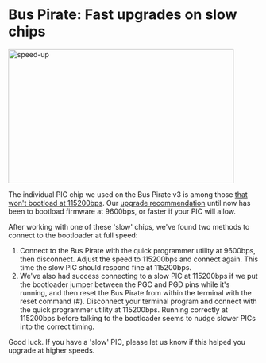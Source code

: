 <h1>Bus Pirate: Fast upgrades on slow chips</h1>

<p><img src='http://wherelabs.files.wordpress.com/2009/07/speed-up.png?w=454&#038;h=270' alt='speed-up' height='270' width='454' title='speed-up' /></p>
<p>The individual PIC chip we used on the Bus Pirate v3 is among those <a href='http://dangerousprototypes.com/2009/07/25/bus-pirate-high-speed-firmware-updates/'>that won't bootload at 115200bps</a>. Our <a href='http://dangerousprototypes.com/2009/07/24/bus-pirate-firmware-upgrades/'>upgrade recommendation</a> until now has been to bootload firmware at 9600bps, or faster if your PIC will allow.</p>
<p>After working with one of these 'slow' chips, we've found two methods to connect to the bootloader at full speed:</p>

<ol>
<li>Connect to the Bus Pirate with the quick programmer utility at   9600bps, then disconnect. Adjust the speed to 115200bps and connect again. This time the slow PIC should respond fine at 115200bps.</li>
<li>We've also had success connecting to a slow PIC at 115200bps if we put the bootloader jumper between the PGC and PGD pins while it's running, and then reset the Bus Pirate from within the terminal with the reset command (#). Disconnect your terminal program and connect with the quick programmer utility at 115200bps. Running correctly at 115200bps before talking to the bootloader seems to nudge slower PICs into the correct timing.</li>
</ol>
<p>Good luck. If you have a 'slow' PIC, please let us know if this helped you upgrade at higher speeds.</p>

